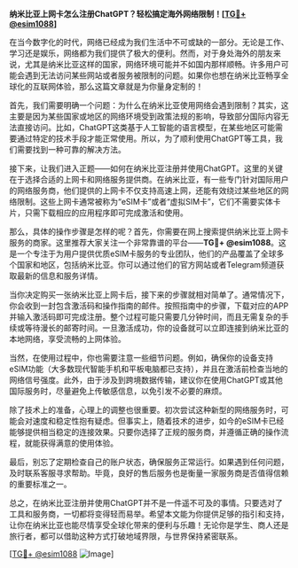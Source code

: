 **纳米比亚上网卡怎么注册ChatGPT？轻松搞定海外网络限制！[[TG💪+ @esim1088](https://t.me/s/esim1088)]**

在当今数字化的时代，网络已经成为我们生活中不可或缺的一部分。无论是工作、学习还是娱乐，网络都为我们提供了极大的便利。然而，对于身处海外的朋友来说，尤其是纳米比亚这样的国家，网络环境可能并不如国内那样顺畅。许多用户可能会遇到无法访问某些网站或者服务被限制的问题。如果你也想在纳米比亚畅享全球化的互联网体验，那么这篇文章就是为你量身定制的！

首先，我们需要明确一个问题：为什么在纳米比亚使用网络会遇到限制？其实，这主要是因为某些国家或地区的网络环境受到政策法规的影响，导致部分国际内容无法直接访问。比如，ChatGPT这类基于人工智能的语言模型，在某些地区可能需要通过特定的技术手段才能正常使用。所以，为了顺利使用ChatGPT等工具，我们需要找到一种可靠的解决方法。

接下来，让我们进入正题——如何在纳米比亚注册并使用ChatGPT。这里的关键在于选择合适的上网卡和网络服务提供商。在纳米比亚，有一些专门针对国际用户的网络服务商，他们提供的上网卡不仅支持高速上网，还能有效绕过某些地区的网络限制。这些上网卡通常被称为“eSIM卡”或者“虚拟SIM卡”，它们不需要实体卡片，只需下载相应的应用程序即可完成激活和使用。

那么，具体的操作步骤是怎样的呢？首先，你需要在网上搜索提供纳米比亚上网卡服务的商家。这里推荐大家关注一个非常靠谱的平台——**TG💪+ @esim1088**。这是一个专注于为用户提供优质eSIM卡服务的专业团队，他们的产品覆盖了全球多个国家和地区，包括纳米比亚。你可以通过他们的官方网站或者Telegram频道获取最新的信息和服务详情。

当你决定购买一张纳米比亚上网卡后，接下来的步骤就相对简单了。通常情况下，你会收到一封包含激活码和操作指南的邮件。按照指南中的步骤，下载对应的APP并输入激活码即可完成注册。整个过程可能只需要几分钟时间，而且无需复杂的手续或等待漫长的邮寄时间。一旦激活成功，你的设备就可以立即连接到纳米比亚的本地网络，享受流畅的上网体验。

当然，在使用过程中，你也需要注意一些细节问题。例如，确保你的设备支持eSIM功能（大多数现代智能手机和平板电脑都已支持），并且在激活前检查当地的网络信号强度。此外，由于涉及到跨境数据传输，建议你在使用ChatGPT或其他国际服务时，尽量避免上传敏感信息，以免引发不必要的麻烦。

除了技术上的准备，心理上的调整也很重要。初次尝试这种新型的网络服务时，可能会对速度和稳定性抱有疑虑。但事实上，随着技术的进步，如今的eSIM卡已经能够提供相当稳定的连接效果。只要你选择了正规的服务商，并遵循正确的操作流程，就能获得满意的使用体验。

最后，别忘了定期检查自己的账户状态，确保服务正常运行。如果遇到任何问题，及时联系客服寻求帮助。毕竟，良好的售后服务也是衡量一家服务商是否值得信赖的重要标准之一。

总之，在纳米比亚注册并使用ChatGPT并不是一件遥不可及的事情。只要选对了工具和服务商，一切都将变得轻而易举。希望本文能为你提供足够的指引和支持，让你在纳米比亚也能尽情享受全球化带来的便利与乐趣！无论你是学生、商人还是旅行者，都可以借助这种方式打破地域界限，与世界保持紧密联系。

[[TG💪+ @esim1088](https://t.me/s/esim1088) ![Image](https://i.postimg.cc/4NQfJmqS/Snipaste-2025-05-13-00-14-12.png)]